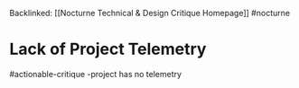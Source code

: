 Backlinked: [[Nocturne Technical & Design Critique Homepage]]
#nocturne 

# Lack of Project Telemetry
#actionable-critique 
-project has no telemetry
